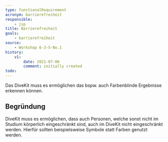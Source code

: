 ```yaml
---
type: functionalRequirement
acronym: barrierefreiheit
responsible: 
    - jsp
title: Barrierefreiheit
goals: 
    - barrierefreiheit
source:
    - Workshop 6-3-5-No.1
history:
    v1:
        date: 2021-07-06
        comment: initially created
todo: 
---
```



Das DiveKit muss es ermöglichen das bspw. auch Farbenblinde Ergebnisse erkennen können.

## Begründung

DiveKit muss es ermöglichen, dass auch Personen, welche sonst nicht im Studium körperlich eingeschränkt sind,
auch im DiveKit nicht eingeschränkt werden. Hierfür sollten beispielsweise Symbole statt Farben genutzt werden.
